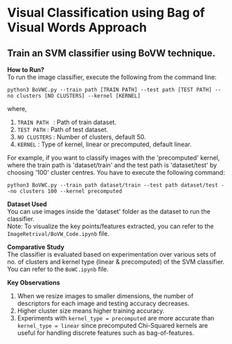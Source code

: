 # Visual Classification using Bag of Visual Words Approach
## Train an SVM classifier using BoVW technique.

<b> How to Run? </b> <br>
To run the image classifier, execute the following from the command line: 
```
python3 BoVWC.py --train path [TRAIN PATH] --test path [TEST PATH] --no clusters [NO CLUSTERS] --kernel [KERNEL] 
```
where,
1. `TRAIN PATH ` : Path of train dataset.
2. `TEST PATH` : Path of test dataset.
3. `NO CLUSTERS` : Number of clusters, default 50.
4. `KERNEL` : Type of kernel, linear or precomputed, default linear.

For example, if you want to classify images with the 'precomputed' kernel, where the train path is 'dataset/train' and the test path is 'dataset/test' by choosing '100' cluster centres. You have to execute the following command:
```
python3 BoVWC.py --train path dataset/train --test path dataset/test --no clusters 100 --kernel precomputed
```

<b> Dataset Used </b> <br>
You can use images inside the 'dataset' folder as the dataset to run the classifier. <br>
Note: To visualize the key points/features extracted, you can refer to the `ImageRetrival/BoVW_Code.ipynb` file.

<b> Comparative Study </b> <br>
The classifier is evaluated based on experimentation over various sets of no. of clusters and kernel type (linear & precomputed) of the SVM classifier. You can refer to the `BoWC.ipynb` file. 

<b> Key Observations </b> <br>
1. When we resize images to smaller dimensions, the number of descriptors for each image and testing accuracy decreases.
2. Higher cluster size means higher training accuracy.
3. Experiments with `kernel_type = precomputed` are more accurate than `kernel_type = linear` since precomputed Chi-Squared kernels are useful for handling discrete features such as bag-of-features.
